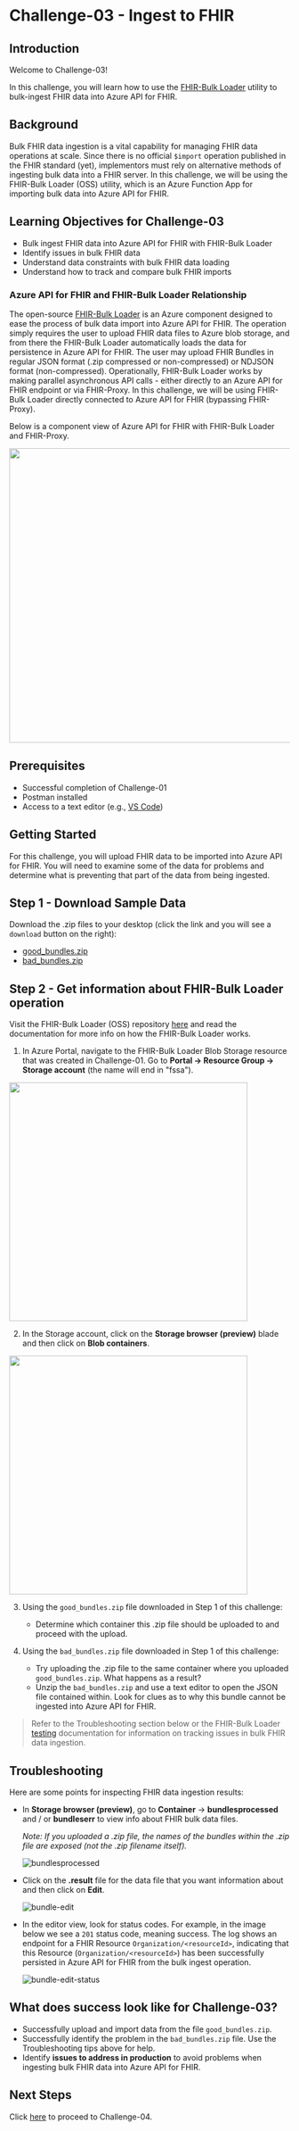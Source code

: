 # Challenge-03 - Ingest to FHIR

## Introduction

Welcome to Challenge-03!

In this challenge, you will learn how to use the [FHIR-Bulk Loader](https://github.com/microsoft/fhir-loader) utility to bulk-ingest FHIR data into Azure API for FHIR.

## Background

Bulk FHIR data ingestion is a vital capability for managing FHIR data operations at scale. Since there is no official `$import` operation published in the FHIR standard (yet), implementors must rely on alternative methods of ingesting bulk data into a FHIR server. In this challenge, we will be using the FHIR-Bulk Loader (OSS) utility, which is an Azure Function App for importing bulk data into Azure API for FHIR. 

## Learning Objectives for Challenge-03

+ Bulk ingest FHIR data into Azure API for FHIR with FHIR-Bulk Loader
+ Identify issues in bulk FHIR data
+ Understand data constraints with bulk FHIR data loading
+ Understand how to track and compare bulk FHIR imports

### Azure API for FHIR and FHIR-Bulk Loader Relationship 
The open-source [FHIR-Bulk Loader](https://github.com/microsoft/fhir-loader) is an Azure component designed to ease the process of bulk data import into Azure API for FHIR. The operation simply requires the user to upload FHIR data files to Azure blob storage, and from there the FHIR-Bulk Loader automatically loads the data for persistence in Azure API for FHIR. The user may upload FHIR Bundles in regular JSON format (.zip compressed or non-compressed) or NDJSON format (non-compressed). Operationally, FHIR-Bulk Loader works by making parallel asynchronous API calls - either directly to an Azure API for FHIR endpoint or via FHIR-Proxy. In this challenge, we will be using FHIR-Bulk Loader directly connected to Azure API for FHIR (bypassing FHIR-Proxy).

Below is a component view of Azure API for FHIR with FHIR-Bulk Loader and FHIR-Proxy.  

<img src="./media/Deployed_Components_ARM_template4.png" height="528">


## Prerequisites
+ Successful completion of Challenge-01
+ Postman installed
+ Access to a text editor (e.g., [VS Code](https://code.visualstudio.com/))

## Getting Started
For this challenge, you will upload FHIR data to be imported into Azure API for FHIR. You will need to examine some of the data for problems and determine what is preventing that part of the data from being ingested.


## Step 1 - Download Sample Data

Download the .zip files to your desktop (click the link and you will see a `download` button on the right): 
+ [good_bundles.zip](./samples/good_bundles.zip) 
+ [bad_bundles.zip](./samples/bad_bundles.zip) 

## Step 2 - Get information about FHIR-Bulk Loader operation

Visit the FHIR-Bulk Loader (OSS) repository [here](https://github.com/microsoft/fhir-loader) and read the documentation for more info on how the FHIR-Bulk Loader works.

1. In Azure Portal, navigate to the FHIR-Bulk Loader Blob Storage resource that was created in Challenge-01. Go to **Portal -> Resource Group -> Storage account** (the name will end in "fssa").

<img src="./media/FHIR-Bulk_Loader_Blob_Storage_edit.png" height="428">

2. In the Storage account, click on the **Storage browser (preview)** blade and then click on **Blob containers**. 

<img src="./media/FHIR-Bulk_Loader_Blob_Containers_edit.png" height="428">

3. Using the `good_bundles.zip` file downloaded in Step 1 of this challenge:
    + Determine which container this .zip file should be uploaded to and proceed with the upload.

4. Using the `bad_bundles.zip` file downloaded in Step 1 of this challenge:
    + Try uploading the .zip file to the same container where you uploaded `good_bundles.zip`. What happens as a result?
    + Unzip the `bad_bundles.zip` and use a text editor to open the JSON file contained within. Look for clues as to why this bundle cannot be ingested into Azure API for FHIR.

> Refer to the Troubleshooting section below or the FHIR-Bulk Loader [testing](https://github.com/microsoft/fhir-loader/blob/main/docs/testing.md) documentation for information on tracking issues in bulk FHIR data ingestion. 

## Troubleshooting 
Here are some points for inspecting FHIR data ingestion results:

+ In **Storage browser (preview)**, go to **Container** -> **bundlesprocessed** and / or **bundleserr** to view info about FHIR bulk data files.  

    _Note: If you uploaded a .zip file, the names of the bundles within the .zip file are exposed (not the .zip filename itself)._

    ![bundlesprocessed](./media/bundlesprocessed.png)

+ Click on the **.result** file for the data file that you want information about and then click on **Edit**.

    ![bundle-edit](./media/bundle-edit.png)

+ In the editor view, look for status codes. For example, in the image below we see a `201` status code, meaning success. The log shows an endpoint for a FHIR Resource `Organization/<resourceId>`, indicating that this Resource (`Organization/<resourceId>`) has been successfully persisted in Azure API for FHIR from the bulk ingest operation. 

    ![bundle-edit-status](./media/bundle-edit-status.png)

## What does success look like for Challenge-03?

+ Successfully upload and import data from the file `good_bundles.zip`.
+ Successfully identify the problem in the `bad_bundles.zip` file. Use the Troubleshooting tips above for help. 
+ Identify **issues to address in production** to avoid problems when ingesting bulk FHIR data into Azure API for FHIR. 

## Next Steps

Click [here](<../Challenge-04 - Query and Search FHIR/Readme.md>) to proceed to Challenge-04.
